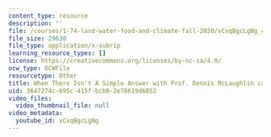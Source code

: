 ```yaml
---
content_type: resource
description: ''
file: /courses/1-74-land-water-food-and-climate-fall-2020/vCxqBgcLgNg_captions.webvtt
file_size: 29638
file_type: application/x-subrip
learning_resource_types: []
license: https://creativecommons.org/licenses/by-nc-sa/4.0/
ocw_type: OCWFile
resourcetype: Other
title: When There Isn't A Simple Answer with Prof. Dennis McLaughlin captions
uid: 3647274c-695c-415f-bcb0-2e78619d6852
video_files:
  video_thumbnail_file: null
video_metadata:
  youtube_id: vCxqBgcLgNg
---
```


